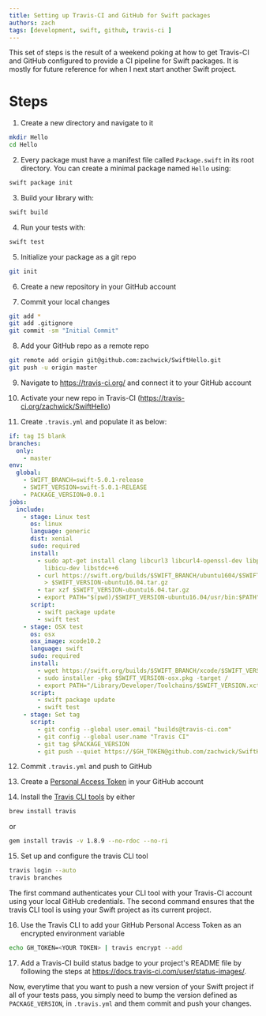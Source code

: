 ```yaml
---
title: Setting up Travis-CI and GitHub for Swift packages
authors: zach
tags: [development, swift, github, travis-ci ]
---
```


This set of steps is the result of a weekend poking at how to get Travis-CI and GitHub configured to provide a CI
pipeline for Swift packages. It is mostly for future reference for when I next start another Swift project.

# Steps

1. Create a new directory and navigate to it

```bash
mkdir Hello
cd Hello
```

2. Every package must have a manifest file called `Package.swift` in its root directory. You can create a minimal
   package named `Hello` using:

```bash
swift package init
```

3. Build your library with:

```bash
swift build
```

4. Run your tests with:

```bash
swift test
```

5. Initialize your package as a git repo

```bash
git init
```

6. Create a new repository in your GitHub account

7. Commit your local changes

```bash
git add *
git add .gitignore
git commit -sm "Initial Commit"
```

8. Add your GitHub repo as a remote repo

```bash
git remote add origin git@github.com:zachwick/SwiftHello.git
git push -u origin master
```

9. Navigate to https://travis-ci.org/ and connect it to your GitHub account

10. Activate your new repo in Travis-CI (https://travis-ci.org/zachwick/SwiftHello)

11. Create `.travis.yml` and populate it as below:

```yaml
if: tag IS blank
branches:
  only:
    - master
env:
  global:
    - SWIFT_BRANCH=swift-5.0.1-release
    - SWIFT_VERSION=swift-5.0.1-RELEASE
    - PACKAGE_VERSION=0.0.1
jobs:
  include:
    - stage: Linux test
      os: linux
      language: generic
      dist: xenial
      sudo: required
      install:
        - sudo apt-get install clang libcurl3 libcurl4-openssl-dev libpython2.7 libpython2.7-dev
          libicu-dev libstdc++6
        - curl https://swift.org/builds/$SWIFT_BRANCH/ubuntu1604/$SWIFT_VERSION/$SWIFT_VERSION-ubuntu16.04.tar.gz
          > $SWIFT_VERSION-ubuntu16.04.tar.gz
        - tar xzf $SWIFT_VERSION-ubuntu16.04.tar.gz
        - export PATH="$(pwd)/$SWIFT_VERSION-ubuntu16.04/usr/bin:$PATH"
      script:
        - swift package update
        - swift test
    - stage: OSX test
      os: osx
      osx_image: xcode10.2
      language: swift
      sudo: required
      install:
        - wget https://swift.org/builds/$SWIFT_BRANCH/xcode/$SWIFT_VERSION/$SWIFT_VERSION-osx.pkg
        - sudo installer -pkg $SWIFT_VERSION-osx.pkg -target /
        - export PATH="/Library/Developer/Toolchains/$SWIFT_VERSION.xctoolchain/usr/bin:$PATH"
      script:
        - swift package update
        - swift test
    - stage: Set tag
      script:
        - git config --global user.email "builds@travis-ci.com"
        - git config --global user.name "Travis CI"
        - git tag $PACKAGE_VERSION
        - git push --quiet https://$GH_TOKEN@github.com/zachwick/SwiftHello --tag > /dev/null 2>&1
```

12. Commit `.travis.yml` and push to GitHub

13. Create a [Personal Access Token](https://github.com) in your GitHub account

14. Install the [Travis CLI tools](https://github.com/travis-ci/travis.rb) by either

```bash
brew install travis
```

or

```bash
gem install travis -v 1.8.9 --no-rdoc --no-ri
```

15. Set up and configure the travis CLI tool

```bash
travis login --auto
travis branches
```

The first command authenticates your CLI tool with your Travis-CI account using your local GitHub credentials. The
second command ensures that the travis CLI tool is using your Swift project as its current project.

16. Use the Travis CLI to add your GitHub Personal Access Token as an encrypted environment variable

```bash
echo GH_TOKEN=<YOUR TOKEN> | travis encrypt --add
```

17. Add a Travis-CI build status badge to your project's README file by following the steps
    at https://docs.travis-ci.com/user/status-images/.

Now, everytime that you want to push a new version of your Swift project if all of your tests pass, you simply need to
bump the version defined as `PACKAGE_VERSION`, in `.travis.yml` and them commit and push your changes.